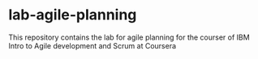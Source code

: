 # lab-agile-planning
This repository contains the lab for agile planning for the courser of IBM Intro to Agile development and Scrum at Coursera

